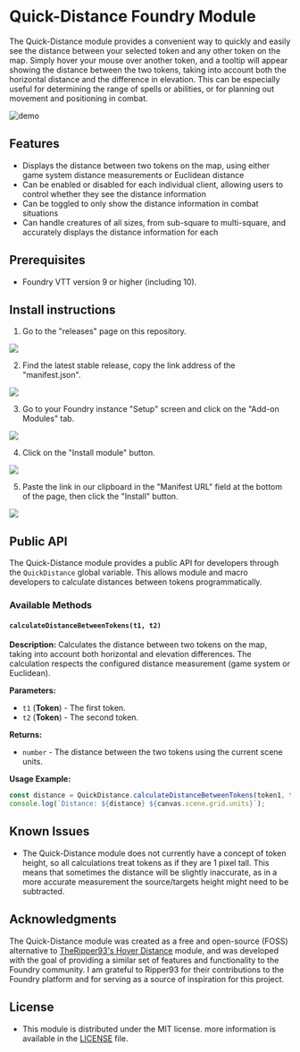 # Quick-Distance Foundry Module

The Quick-Distance module provides a convenient way to quickly and easily see the distance between your selected token and any other token on the map. Simply hover your mouse over another token, and a tooltip will appear showing the distance between the two tokens, taking into account both the horizontal distance and the difference in elevation. This can be especially useful for determining the range of spells or abilities, or for planning out movement and positioning in combat.

![demo](https://user-images.githubusercontent.com/9874071/206549442-5dbf2b08-e609-4d08-aa15-6a0d9ea07444.gif)

## Features

- Displays the distance between two tokens on the map, using either game system distance measurements or Euclidean distance
- Can be enabled or disabled for each individual client, allowing users to control whether they see the distance information
- Can be toggled to only show the distance information in combat situations
- Can handle creatures of all sizes, from sub-square to multi-square, and accurately displays the distance information for each

## Prerequisites

- Foundry VTT version 9 or higher (including 10).

## Install instructions

1. Go to the "releases" page on this repository.

![](https://user-images.githubusercontent.com/9874071/207355820-7fafd5e4-984f-4209-b311-7aaf7e7c5393.png)

2. Find the latest stable release, copy the link address of the "manifest.json".

![](https://user-images.githubusercontent.com/9874071/207356421-6a4dca9e-6c53-4c78-8f2a-f209d8f7f82f.png)

3. Go to your Foundry instance "Setup" screen and click on the "Add-on Modules" tab.

![](https://user-images.githubusercontent.com/9874071/207356928-5ab088ae-82cb-43a9-930a-89fc52d740bb.png)

4. Click on the "Install module" button.

![](https://user-images.githubusercontent.com/9874071/207357275-b5bf8438-0d63-4c9a-bb9b-b10af6670c2c.png)

5. Paste the link in our clipboard in the "Manifest URL" field at the bottom of the page, then click the "Install" button.

![](https://user-images.githubusercontent.com/9874071/207357907-2b4f76e6-1068-4815-bd22-655349cae93a.png)

## Public API

The Quick-Distance module provides a public API for developers through the `QuickDistance` global variable. This allows module and macro developers to calculate distances between tokens programmatically.

### Available Methods

#### `calculateDistanceBetweenTokens(t1, t2)`

**Description:** Calculates the distance between two tokens on the map, taking into account both horizontal and elevation differences. The calculation respects the configured distance measurement (game system or Euclidean).

**Parameters:**

- `t1` (**Token**) - The first token.
- `t2` (**Token**) - The second token.

**Returns:**

- `number` - The distance between the two tokens using the current scene units.

**Usage Example:**

```javascript
const distance = QuickDistance.calculateDistanceBetweenTokens(token1, token2);
console.log(`Distance: ${distance} ${canvas.scene.grid.units}`);
```

## Known Issues

- The Quick-Distance module does not currently have a concept of token height, so all calculations treat tokens as if they are 1 pixel tall. This means that sometimes the distance will be slightly inaccurate, as in a more accurate measurement the source/targets height might need to be subtracted.

## Acknowledgments

The Quick-Distance module was created as a free and open-source (FOSS) alternative to [TheRipper93's Hover Distance](https://theripper93.com/module/hover-distance) module, and was developed with the goal of providing a similar set of features and functionality to the Foundry community. I am grateful to Ripper93 for their contributions to the Foundry platform and for serving as a source of inspiration for this project.

## License

- This module is distributed under the MIT license. more information is available in the [LICENSE](/LICENSE) file.
